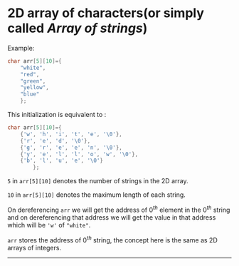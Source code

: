 # 2D array of characters(or simply called _Array of strings_)

Example:

```c
char arr[5][10]={
	"white",
	"red",
	"green",
	"yellow",
	"blue"
	};
```

This initialization is equivalent to :

```c
char arr[5][10]={
	{'w', 'h', 'i', 't', 'e', '\0'},
	{'r', 'e', 'd', '\0'},
	{'g', 'r', 'e', 'e', 'n', '\0'},
	{'y', 'e', 'l', 'l', 'o', 'w', '\0'},
	{'b', 'l', 'u', 'e', '\0'}
		};
```

`5` in `arr[5][10]` denotes the number of strings in the 2D array.

`10` in `arr[5][10]` denotes the maximum length of each string.

On dereferencing `arr` we will get the address of $0^{th}$ element in the $0^{th}$ string and on dereferencing that address we will get the value in that address which will be `'w'` of `"white"`.

`arr` stores the address of $0^{th}$ string, the concept here is the same as 2D arrays of integers.

---
